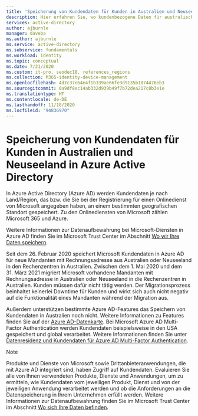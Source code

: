 ```yaml
---
title: 'Speicherung von Kundendaten für Kunden in Australien und Neuseeland: Azure AD'
description: Hier erfahren Sie, wo kundenbezogene Daten für australische und neuseeländische Kunden durch Azure Active Directory gespeichert werden.
services: active-directory
author: ajburnle
manager: daveba
ms.author: ajburnle
ms.service: active-directory
ms.subservice: fundamentals
ms.workload: identity
ms.topic: conceptual
ms.date: 7/21/2020
ms.custom: it-pro, seodec18, references_regions
ms.collection: M365-identity-device-management
ms.openlocfilehash: 4d7c37e64e4f1b339ae66fe3d9135b1874476eb3
ms.sourcegitcommit: 0a9df8ec14ab332d939b49f7b72dea217c8b3e1e
ms.translationtype: HT
ms.contentlocale: de-DE
ms.lasthandoff: 11/18/2020
ms.locfileid: "94836970"
---
```

# <a name="customer-data-storage-for-australian-and-new-zealand-customers-in-azure-active-directory"></a>Speicherung von Kundendaten für Kunden in Australien und Neuseeland in Azure Active Directory 

In Azure Active Directory (Azure AD) werden Kundendaten je nach Land/Region, das bzw. die Sie bei der Registrierung für einen Onlinedienst von Microsoft angegeben haben, an einem bestimmten geografischen Standort gespeichert. Zu den Onlinediensten von Microsoft zählen Microsoft 365 und Azure. 

Weitere Informationen zur Datenaufbewahrung bei Microsoft-Diensten in Azure AD finden Sie im Microsoft Trust Center im Abschnitt [Wo wir Ihre Daten speichern](https://www.microsoft.com/trustcenter/privacy/where-your-data-is-located).

Seit dem 26. Februar 2020 speichert Microsoft Kundendaten in Azure AD für neue Mandanten mit Rechnungsadresse aus Australien oder Neuseeland in den Rechenzentren in Australien. Zwischen dem 1. Mai 2020 und dem 31. März 2021 migriert Microsoft vorhandene Mandanten mit Rechnungsadresse in Australien oder Neuseeland in die Rechenzentren in Australien. Kunden müssen dafür nicht tätig werden. Der Migrationsprozess beinhaltet keinerlei Downtime für Kunden und wirkt sich auch nicht negativ auf die Funktionalität eines Mandanten während der Migration aus.

Außerdem unterstützen bestimmte Azure AD-Features das Speichern von Kundendaten in Australien noch nicht. Weitere Informationen zu Features finden Sie auf der [Azure AD-Datenkarte](https://msit.powerbi.com/view?r=eyJrIjoiYzEyZTc5OTgtNTdlZS00ZTVkLWExN2ItOTM0OWU4NjljOGVjIiwidCI6IjcyZjk4OGJmLTg2ZjEtNDFhZi05MWFiLTJkN2NkMDExZGI0NyIsImMiOjV9). Bei Microsoft Azure AD Multi-Factor Authentication werden Kundendaten beispielsweise in den USA gespeichert und global verarbeitet. Weitere Informationen finden Sie unter [Datenresidenz und Kundendaten für Azure AD Multi-Factor Authentication](../authentication/concept-mfa-data-residency.md).

> [!NOTE]
> Produkte und Dienste von Microsoft sowie Drittanbieteranwendungen, die mit Azure AD integriert sind, haben Zugriff auf Kundendaten. Evaluieren Sie alle von Ihnen verwendeten Produkte, Dienste und Anwendungen, um zu ermitteln, wie Kundendaten vom jeweiligen Produkt, Dienst und von der jeweiligen Anwendung verarbeitet werden und ob die Anforderungen an die Datenspeicherung in Ihrem Unternehmen erfüllt werden. Weitere Informationen zur Datenaufbewahrung finden Sie im Microsoft Trust Center im Abschnitt [Wo sich Ihre Daten befinden](https://www.microsoft.com/trustcenter/privacy/where-your-data-is-located).